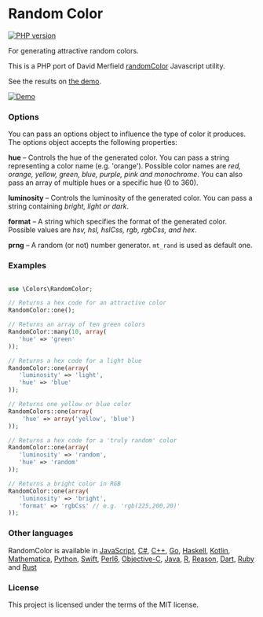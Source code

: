 # Random Color

[![PHP version](https://badge.fury.io/ph/mistic100%2Frandomcolor.svg)](http://badge.fury.io/ph/mistic100%2Frandomcolor)

For generating attractive random colors. 

This is a PHP port of David Merfield [randomColor](https://github.com/davidmerfield/randomColor) Javascript utility.

See the results on [the demo](http://www.strangeplanet.fr/work/RandomColor.php).

[![Demo](https://raw.githubusercontent.com/mistic100/RandomColor.php/master/demo/screenshot.jpg)](http://www.strangeplanet.fr/work/RandomColor.php)

### Options

You can pass an options object to influence the type of color it produces. The options object accepts the following properties:

**hue** – Controls the hue of the generated color. You can pass a string representing a color name (e.g. 'orange'). Possible color names are *red, orange, yellow, green, blue, purple, pink and monochrome*. You can also pass an array of multiple hues or a specific hue (0 to 360).

**luminosity** – Controls the luminosity of the generated color. You can pass a string containing *bright, light or dark*.

**format** – A string which specifies the format of the generated color. Possible values are *hsv, hsl, hslCss, rgb, rgbCss, and hex*.

**prng** – A random (or not) number generator. `mt_rand` is used as default one.

### Examples

```php

use \Colors\RandomColor;

// Returns a hex code for an attractive color
RandomColor::one(); 

// Returns an array of ten green colors
RandomColor::many(10, array(
   'hue' => 'green'
));

// Returns a hex code for a light blue
RandomColor::one(array(
   'luminosity' => 'light',
   'hue' => 'blue'
));

// Returns one yellow or blue color
RandomColors::one(array(
    'hue' => array('yellow', 'blue')
));

// Returns a hex code for a 'truly random' color
RandomColor::one(array(
   'luminosity' => 'random',
   'hue' => 'random'
));

// Returns a bright color in RGB
RandomColor::one(array(
   'luminosity' => 'bright',
   'format' => 'rgbCss' // e.g. 'rgb(225,200,20)'
));
```

### Other languages

RandomColor is available in [JavaScript](https://github.com/davidmerfield/randomColor), [C#](https://github.com/nathanpjones/randomColorSharped), [C++](https://github.com/xuboying/randomcolor-cpp), [Go](https://github.com/hansrodtang/randomcolor), [Haskell](http://hackage.haskell.org/package/palette-0.3/docs/Data-Colour-Palette-RandomColor.html), [Kotlin](https://github.com/brian-norman/RandomKolor), [Mathematica](https://github.com/yuluyan/PrettyRandomColor), [Python](https://github.com/kevinwuhoo/randomcolor-py), [Swift](https://github.com/onevcat/RandomColorSwift), [Perl6](https://github.com/Xliff/p6-RandomColor), [Objective-C](https://github.com/yageek/randomColor), [Java](https://github.com/lzyzsd/AndroidRandomColor), [R](https://github.com/ronammar/randomcoloR), [Reason](https://github.com/ktrzos/bs-randomColor), [Dart](https://github.com/DAMMAK/RandomColorDart), [Ruby](https://github.com/khash/random_color) and [Rust](https://github.com/elementh/random_color)

### License

This project is licensed under the terms of the MIT license.
